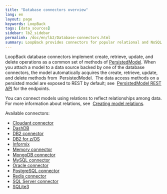 ```yaml
---
title: "Database connectors overview"
lang: en
layout: page
keywords: LoopBack
tags: [data_sources]
sidebar: lb2_sidebar
permalink: /doc/en/lb2/Database-connectors.html
summary: LoopBack provides connectors for popular relational and NoSQL databases.
---
```


LoopBack database connectors implement create, retrieve, update, and delete operations as a common set of methods of
[PersistedModel](https://apidocs.strongloop.com/loopback/#persistedmodel).
When you attach a model to a data source backed by one of the database connectors, the model automatically acquires the create, retrieve, update, and delete methods from  PersistedModel. 
The data access methods on a persisted model are exposed to REST by default; see 
[PersistedModel REST API](/doc/{{page.lang}}/lb2/PersistedModel-REST-API.html) for the endpoints.

You can connect models using relations to reflect relationships among data. For more information about relations, see 
[Creating model relations](/doc/{{page.lang}}/lb2/Creating-model-relations.html).

Available connectors:

* [Cloudant connector](/doc/{{page.lang}}/lb2/Cloudant-connector.html)
* [DashDB](/doc/{{page.lang}}/lb2/DashDB.html)
* [DB2 connector](/doc/{{page.lang}}/lb2/DB2-connector.html)
* [DB2 for z/OS](/doc/{{page.lang}}/lb2/DB2-for-z-OS.html)
* [Informix](/doc/{{page.lang}}/lb2/Informix.html)
* [Memory connector](/doc/{{page.lang}}/lb2/Memory-connector.html)
* [MongoDB connector](/doc/{{page.lang}}/lb2/MongoDB-connector.html)
* [MySQL connector](/doc/{{page.lang}}/lb2/MySQL-connector.html)
* [Oracle connector](/doc/{{page.lang}}/lb2/Oracle-connector.html)
* [PostgreSQL connector](/doc/{{page.lang}}/lb2/PostgreSQL-connector.html)
* [Redis connector](/doc/{{page.lang}}/lb2/Redis-connector.html)
* [SQL Server connector](/doc/{{page.lang}}/lb2/SQL-Server-connector.html)
* [SQLite3](/doc/{{page.lang}}/lb2/SQLite3.html)
